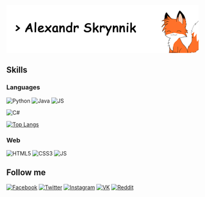 <!-- # Alexandr Skrynnik (Syrnnik) -->

![Header](./assets/profile-header-1.png)

## Skills
### Languages
![Python](https://img.shields.io/badge/Python-bd0000?style=flat-square&logo=python&logoColor=blue&color=white)
![Java](https://img.shields.io/badge/Java-bd0000?style=flat-square&logo=java&logoColor=orange&color=white)
![JS](https://img.shields.io/badge/JS-bd0000?style=flat-square&logo=javascript&logoColor=orange&color=white)
<!-- ![Kotlin](https://img.shields.io/badge/Kotlin-bd0000?style=flat-square&logo=kotlin&color=white) -->
![C#](https://img.shields.io/badge/C-sharp-bd0000?style=flat-square&logo=c-sharp&logoColor=blue&color=white)
<!-- ![C++](https://img.shields.io/badge/C++-bd0000?style=flat-square&logo=c&logoColor=blue&color=white) -->

<!-- [![Top Langs](https://github-readme-stats.vercel.app/api/top-langs/?username=Syrnnik)](https://github.com/Syrnnik/github-readme-stats) -->
[![Top Langs](https://github-readme-stats.vercel.app/api/top-langs/?username=Syrnnik&layout=compact)](https://github.com/Syrnnik/github-readme-stats)

### Web
![HTML5](https://img.shields.io/badge/HTML-bd0000?style=flat-square&logo=html5&logoColor=orange&color=white)
![CSS3](https://img.shields.io/badge/CSS-bd0000?style=flat-square&logo=css3&logoColor=blue&color=white)
![JS](https://img.shields.io/badge/Javascript-bd0000?style=flat-square&logo=javascript&logoColor=yellow&color=white)
<!-- ![ReactJS](https://img.shields.io/badge/ReactJS-bd0000?style=flat-square&logo=react&color=white) -->

<!-- #### Tools
![VS_Code](https://img.shields.io/badge/VS_code-bd0000?style=flat-square&logo=visual-studio-code&logoColor=blue&color=white)
![Visual_Studio](https://img.shields.io/badge/Visual_Studio-bd0000?style=flat-square&logo=visual-studio&logoColor=blue&color=white) -->

## Follow me
[![Facebook](https://img.shields.io/badge/Facebook-bd0000?style=flat-square&logo=facebook&color=white)](https://facebook.com/Syrnnik)
[![Twitter](https://img.shields.io/badge/Twitter-bd0000?style=flat-square&logo=twitter&color=white)](https://twitter.com/Syrnnik)
[![Instagram](https://img.shields.io/badge/Instagram-bd0000?style=flat-square&logo=instagram&color=white)](http://instagram.com/skrynnik_alexandr)
[![VK](https://img.shields.io/badge/VK-bd0000?style=flat-square&logo=vk&color=white)](https://vk.com/syrnnik)
[![Reddit](https://img.shields.io/badge/Reddit-bd0000?style=flat-square&logo=reddit&color=white)](https://www.reddit.com/user/Syrnnik)
